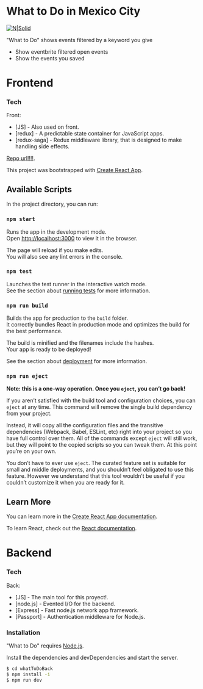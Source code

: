 # What to Do in Mexico City

[![N|Solid](https://www.emagister.com/es/albums/6/0/5/4/0/xl_cropped_a7bbf2c4d2c1981b6da999bad8c4a5d2.png)](https://nodesource.com/products/nsolid)



"What to Do" shows events filtered by a keyword you give

  - Show eventbrite filtered open events
  - Show the events you saved
  

# Frontend

### Tech

Front:
* [JS] - Also used on front.
* [redux] - 
A predictable state container for JavaScript apps.
* [redux-saga] - Redux middleware library, that is designed to make handling side effects. 


[Repo url!!!!](https://github.com/AsterDecember/whatToDo).

This project was bootstrapped with [Create React App](https://github.com/facebook/create-react-app).

## Available Scripts

In the project directory, you can run:

### `npm start`

Runs the app in the development mode.<br>
Open [http://localhost:3000](http://localhost:3000) to view it in the browser.

The page will reload if you make edits.<br>
You will also see any lint errors in the console.

### `npm test`

Launches the test runner in the interactive watch mode.<br>
See the section about [running tests](https://facebook.github.io/create-react-app/docs/running-tests) for more information.

### `npm run build`

Builds the app for production to the `build` folder.<br>
It correctly bundles React in production mode and optimizes the build for the best performance.

The build is minified and the filenames include the hashes.<br>
Your app is ready to be deployed!

See the section about [deployment](https://facebook.github.io/create-react-app/docs/deployment) for more information.

### `npm run eject`

**Note: this is a one-way operation. Once you `eject`, you can’t go back!**

If you aren’t satisfied with the build tool and configuration choices, you can `eject` at any time. This command will remove the single build dependency from your project.

Instead, it will copy all the configuration files and the transitive dependencies (Webpack, Babel, ESLint, etc) right into your project so you have full control over them. All of the commands except `eject` will still work, but they will point to the copied scripts so you can tweak them. At this point you’re on your own.

You don’t have to ever use `eject`. The curated feature set is suitable for small and middle deployments, and you shouldn’t feel obligated to use this feature. However we understand that this tool wouldn’t be useful if you couldn’t customize it when you are ready for it.

## Learn More

You can learn more in the [Create React App documentation](https://facebook.github.io/create-react-app/docs/getting-started).

To learn React, check out the [React documentation](https://reactjs.org/).

# Backend

### Tech

Back:
* [JS] - The main tool for this proyect!.
* [node.js] - Evented I/O for the backend.
* [Express] - Fast node.js network app framework. 
* [Passport] - Authentication middleware for Node.js. 

### Installation

"What to Do" requires [Node.js](https://nodejs.org/).

Install the dependencies and devDependencies and start the server.

```sh
$ cd whatToDoBack
$ npm install -i
$ npm run dev 
```
